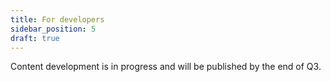 ```yaml
---
title: For developers
sidebar_position: 5
draft: true
---
```


Content development is in progress and will be published by the end of Q3.
